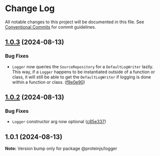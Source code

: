 # Change Log

All notable changes to this project will be documented in this file.
See [Conventional Commits](https://conventionalcommits.org) for commit guidelines.

## [1.0.3](https://github.com/proteinjs/util/compare/@proteinjs/logger@1.0.2...@proteinjs/logger@1.0.3) (2024-08-13)


### Bug Fixes

* `Logger` now queries the `SourceRepository` for a `DefaultLogWriter` lazily. This way, if a `Logger` happens to be instantiated outside of a function or class, it will still be able to get the `DefaultLogWriter` if logging is done within a function or class. ([f9e0e90](https://github.com/proteinjs/util/commit/f9e0e9008e8f13543adef27500142b91bc959c5f))





## [1.0.2](https://github.com/proteinjs/util/compare/@proteinjs/logger@1.0.1...@proteinjs/logger@1.0.2) (2024-08-13)


### Bug Fixes

* `Logger` constructor arg now optional ([c85e337](https://github.com/proteinjs/util/commit/c85e3375d6a299d3d0b72fb0ba6d058e7798ab79))





## 1.0.1 (2024-08-13)

**Note:** Version bump only for package @proteinjs/logger
